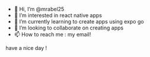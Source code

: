 - 👋 Hi, I’m @mrabel25
- 👀 I’m interested in react native apps
- 🌱 I’m currently learning to create apps using expo go
- 💞️ I’m looking to collaborate on creating apps
- 📫 How to reach me : my email!


have a nice day !
